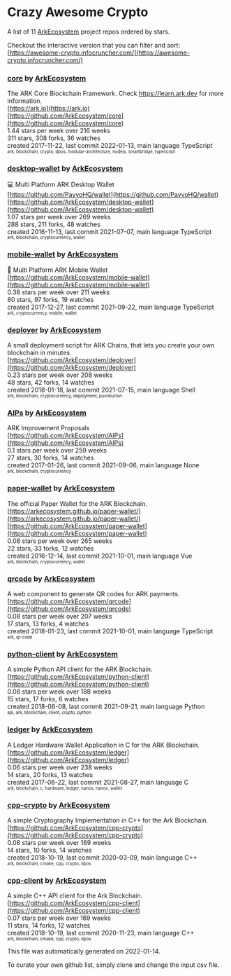 # Crazy Awesome Crypto
A list of 11 [ArkEcosystem](https://github.com/ArkEcosystem) project repos ordered by stars.  

Checkout the interactive version that you can filter and sort: 
[https://awesome-crypto.infocruncher.com/](https://awesome-crypto.infocruncher.com/)  


### [core](https://github.com/ArkEcosystem/core) by [ArkEcosystem](https://github.com/ArkEcosystem)  
The ARK Core Blockchain Framework. Check https://learn.ark.dev for more information.  
[https://ark.io](https://ark.io)  
[https://github.com/ArkEcosystem/core](https://github.com/ArkEcosystem/core)  
1.44 stars per week over 216 weeks  
311 stars, 308 forks, 36 watches  
created 2017-11-22, last commit 2022-01-13, main language TypeScript  
<sub><sup>ark, blockchain, crypto, dpos, modular-architecture, nodejs, smartbridge, typescript</sup></sub>


### [desktop-wallet](https://github.com/ArkEcosystem/desktop-wallet) by [ArkEcosystem](https://github.com/ArkEcosystem)  
:computer: Multi Platform ARK Desktop Wallet  
[https://github.com/PayvoHQ/wallet](https://github.com/PayvoHQ/wallet)  
[https://github.com/ArkEcosystem/desktop-wallet](https://github.com/ArkEcosystem/desktop-wallet)  
1.07 stars per week over 269 weeks  
288 stars, 211 forks, 48 watches  
created 2016-11-13, last commit 2021-07-07, main language TypeScript  
<sub><sup>ark, blockchain, cryptocurrency, wallet</sup></sub>


### [mobile-wallet](https://github.com/ArkEcosystem/mobile-wallet) by [ArkEcosystem](https://github.com/ArkEcosystem)  
📲 Multi Platform ARK Mobile Wallet  
[https://github.com/ArkEcosystem/mobile-wallet](https://github.com/ArkEcosystem/mobile-wallet)  
0.38 stars per week over 211 weeks  
80 stars, 97 forks, 19 watches  
created 2017-12-27, last commit 2021-09-22, main language TypeScript  
<sub><sup>ark, cryptocurrency, mobile, wallet</sup></sub>


### [deployer](https://github.com/ArkEcosystem/deployer) by [ArkEcosystem](https://github.com/ArkEcosystem)  
A small deployment script for ARK Chains, that lets you create your own blockchain in minutes  
[https://github.com/ArkEcosystem/deployer](https://github.com/ArkEcosystem/deployer)  
0.23 stars per week over 208 weeks  
48 stars, 42 forks, 14 watches  
created 2018-01-18, last commit 2021-07-15, main language Shell  
<sub><sup>ark, blockchain, cryptocurrency, deployment, pushbutton</sup></sub>


### [AIPs](https://github.com/ArkEcosystem/AIPs) by [ArkEcosystem](https://github.com/ArkEcosystem)  
ARK Improvement Proposals  
[https://github.com/ArkEcosystem/AIPs](https://github.com/ArkEcosystem/AIPs)  
0.1 stars per week over 259 weeks  
27 stars, 30 forks, 14 watches  
created 2017-01-26, last commit 2021-09-06, main language None  
<sub><sup>ark, blockchain, cryptocurrency</sup></sub>


### [paper-wallet](https://github.com/ArkEcosystem/paper-wallet) by [ArkEcosystem](https://github.com/ArkEcosystem)  
The official Paper Wallet for the ARK Blockchain.  
[https://arkecosystem.github.io/paper-wallet/](https://arkecosystem.github.io/paper-wallet/)  
[https://github.com/ArkEcosystem/paper-wallet](https://github.com/ArkEcosystem/paper-wallet)  
0.08 stars per week over 265 weeks  
22 stars, 33 forks, 12 watches  
created 2016-12-14, last commit 2021-10-01, main language Vue  
<sub><sup>ark, blockchain, cryptocurrency, wallet</sup></sub>


### [qrcode](https://github.com/ArkEcosystem/qrcode) by [ArkEcosystem](https://github.com/ArkEcosystem)  
A web component to generate QR codes for ARK payments.  
[https://github.com/ArkEcosystem/qrcode](https://github.com/ArkEcosystem/qrcode)  
0.08 stars per week over 207 weeks  
17 stars, 13 forks, 4 watches  
created 2018-01-23, last commit 2021-10-01, main language TypeScript  
<sub><sup>ark, qr-code</sup></sub>


### [python-client](https://github.com/ArkEcosystem/python-client) by [ArkEcosystem](https://github.com/ArkEcosystem)  
A simple Python API client for the ARK Blockchain.  
[https://github.com/ArkEcosystem/python-client](https://github.com/ArkEcosystem/python-client)  
0.08 stars per week over 188 weeks  
15 stars, 17 forks, 6 watches  
created 2018-06-08, last commit 2021-09-21, main language Python  
<sub><sup>api, ark, blockchain, client, crypto, python</sup></sub>


### [ledger](https://github.com/ArkEcosystem/ledger) by [ArkEcosystem](https://github.com/ArkEcosystem)  
A Ledger Hardware Wallet Application in C for the ARK Blockchain.  
[https://github.com/ArkEcosystem/ledger](https://github.com/ArkEcosystem/ledger)  
0.06 stars per week over 238 weeks  
14 stars, 20 forks, 13 watches  
created 2017-06-22, last commit 2021-08-27, main language C  
<sub><sup>ark, blockchain, c, hardware, ledger, nanos, nanox, wallet</sup></sub>


### [cpp-crypto](https://github.com/ArkEcosystem/cpp-crypto) by [ArkEcosystem](https://github.com/ArkEcosystem)  
A simple Cryptography Implementation in C++ for the Ark Blockchain.  
[https://github.com/ArkEcosystem/cpp-crypto](https://github.com/ArkEcosystem/cpp-crypto)  
0.08 stars per week over 169 weeks  
14 stars, 10 forks, 14 watches  
created 2018-10-19, last commit 2020-03-09, main language C++  
<sub><sup>ark, blockchain, cmake, cpp, crypto, dpos</sup></sub>


### [cpp-client](https://github.com/ArkEcosystem/cpp-client) by [ArkEcosystem](https://github.com/ArkEcosystem)  
A simple C++ API client for the Ark Blockchain.  
[https://github.com/ArkEcosystem/cpp-client](https://github.com/ArkEcosystem/cpp-client)  
0.07 stars per week over 169 weeks  
11 stars, 14 forks, 12 watches  
created 2018-10-19, last commit 2020-11-23, main language C++  
<sub><sup>ark, blockchain, cmake, cpp, crypto, dpos</sup></sub>


This file was automatically generated on 2022-01-14.  

To curate your own github list, simply clone and change the input csv file.  
